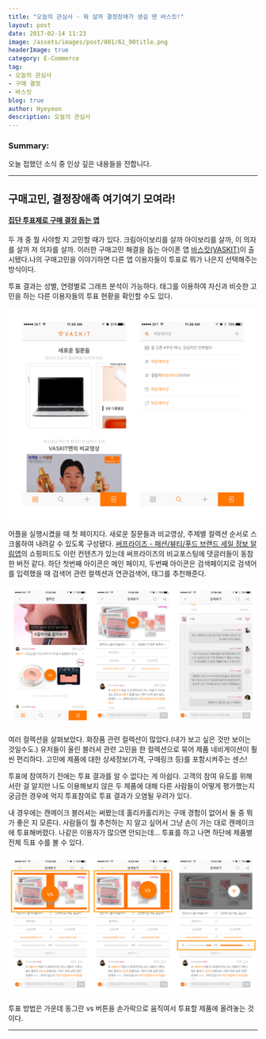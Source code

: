 ```yaml
---
title: "오늘의 관심사 - 뭐 살까 결정장애가 생길 땐 바스킷!"
layout: post
date: 2017-02-14 11:23
image: /assets/images/post/001/61_00title.png
headerImage: true
category: E-Commerce
tag:
- 오늘의 관심사
- 구매 결정
- 바스킷
blog: true
author: Hyeyeon
description: 오늘의 관심사
---
```


### Summary:

오늘 접했던 소식 중 인상 깊은 내용들을 전합니다.

---


## 구매고민, 결정장애족 여기여기 모여라!

#### [집단 투표제로 구매 결정 돕는 앱](http://www.venturesquare.net/743314)

두 개 중 뭘 사야할 지 고민할 때가 있다. 크림아이보리를 살까 아이보리를 살까, 이 의자를 살까 저 의자를 살까. 이러한 구매고민 해결을 돕는 아이폰 앱 [바스킷(VASKIT)](https://appsto.re/kr/bUJ3gb.i)이 출시됐다.나의 구매고민을 이야기하면 다른 앱 이용자들이 투표로 뭐가 나은지 선택해주는 방식이다.

투표 결과는 성별, 연령별로 그래프 분석이 가능하다. 태그를 이용하여 자신과 비슷한 고민을 하는 다른 이용자들의 투표 현황을 확인할 수도 있다.

![pic1](/assets/images/post/001/61_01.png)

어플을 실행시켰을 때 첫 페이지다. 새로운 질문들과 비교영상, 주제별 컬렉션 순서로 스크롤하여 내려갈 수 있도록 구성됐다. [써프라이즈 - 패션/뷰티/푸드 브랜드 세일 정보 알림앱](https://appsto.re/kr/io8F6.i)의 쇼핑피드도 이런 컨텐츠가 있는데 써프라이즈의 비교포스팅에 댓글러들이 동참한 버전 같다. 하단 첫번째 아이콘은 메인 페이지, 두번째 아이콘은 검색페이지로 검색어를 입력했을 때 검색어 관련 컬렉션과 연관검색어, 태그를 추천해준다.

![pic2](/assets/images/post/001/61_02.png)

여러 컬렉션을 살펴보았다. 화장품 관련 컬렉션이 많았다.(내가 보고 싶은 것만 보이는 것일수도.) 유저들이 올린 블러셔 관련 고민을 한 컬렉션으로 묶어 제품 네비게이션이 훨씬 편리하다. 고민에 제품에 대한 상세정보(가격, 구매링크 등)를 포함시켜주는 센스!

투표에 참여하기 전에는 투표 결과를 알 수 없다는 게 아쉽다. 고객의 참여 유도를 위해서란 걸 알지만 나도 이용해보지 않은 두 제품에 대해 다른 사람들이 어떻게 평가했는지 궁금한 경우에 억지 투표참여로 투표 결과가 오염될 우려가 있다.

내 경우에는 캔메이크 블러셔는 써봤는데 홀리카홀리카는 구매 경험이 없어서 둘 중 뭐가 좋은 지 모른다. 사람들이 뭘 추천하는 지 알고 싶어서 그냥 손이 가는 대로 캔메이크에 투표해버렸다. 나같은 이용자가 많으면 안되는데... 투표를 하고 나면 하단에 제품별 전체 득표 수를 볼 수 있다.

![pic3](/assets/images/post/001/61_03.png)
<figcaption class='caption'>투표 방법은 가운데 동그란 vs 버튼을 손가락으로 움직여서 투표할 제품에 올려놓는 것이다.</figcaption>

---
